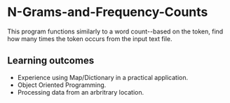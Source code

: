 # N-Grams-and-Frequency-Counts
This program functions similarly to a word count--based on the token, find how many times the token occurs from the input text file. 

## Learning outcomes
- Experience using Map/Dictionary in a practical application.
- Object Oriented Programming.
- Processing data from an arbritrary location.